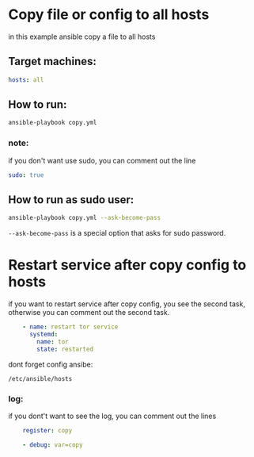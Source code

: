 # Copy file or config to all hosts

in this example ansible copy a file to all hosts

## Target machines:

```YAML
hosts: all
```

## How to run:

```BASH
ansible-playbook copy.yml
```

### note:

if you don't want use sudo, you can comment out the line

```YAML
sudo: true
```

## How to run as sudo user:

```BASH
ansible-playbook copy.yml --ask-become-pass
```

`--ask-become-pass` is a special option that asks for sudo password.

# Restart service after copy config to hosts

if you want to restart service after copy config, you see the second task, otherwise you can comment out the second task.

```YAML
    - name: restart tor service
      systemd:
        name: tor
        state: restarted
```

dont forget config ansibe:

`/etc/ansible/hosts`

### log:

if you dont't want to see the log, you can comment out the lines

```YAML
    register: copy
```

```YAML
    - debug: var=copy
```
